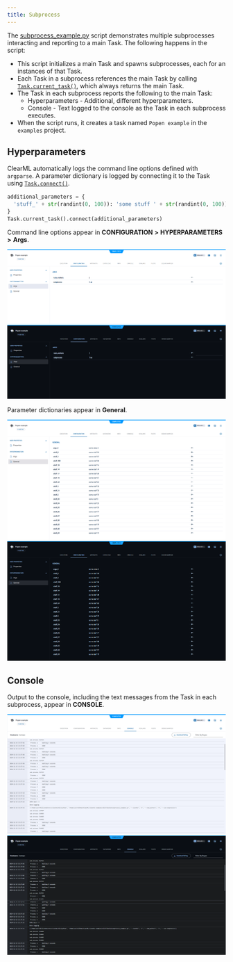 ```yaml
---
title: Subprocess
---
```


The [subprocess_example.py](https://github.com/clearml/clearml/blob/master/examples/distributed/subprocess_example.py) 
script demonstrates multiple subprocesses interacting and reporting to a main Task. The following happens in the script: 
* This script initializes a main Task and spawns subprocesses, each for an instances of that Task.
* Each Task in a subprocess references the main Task by calling [`Task.current_task()`](../../references/sdk/task.md#taskcurrent_task), 
which always returns the main Task.
* The Task in each subprocess reports the following to the main Task:
    * Hyperparameters - Additional, different hyperparameters.
    * Console - Text logged to the console as the Task in each subprocess executes.
* When the script runs, it creates a task named `Popen example` in the `examples` project.

## Hyperparameters

ClearML automatically logs the command line options defined with `argparse`. A parameter dictionary is logged by 
connecting it to the Task using [`Task.connect()`](../../references/sdk/task.md#connect).

```python
additional_parameters = {
  'stuff_' + str(randint(0, 100)): 'some stuff ' + str(randint(0, 100))
}
Task.current_task().connect(additional_parameters)
```

Command line options appear in **CONFIGURATION** **>** **HYPERPARAMETERS** **>** **Args**.

![Hyperparameter Args](../../img/examples_subprocess_example_01.png#light-mode-only)
![Hyperparameter Args](../../img/examples_subprocess_example_01_dark.png#dark-mode-only)

Parameter dictionaries appear in **General**.

![Hyperparameter General](../../img/examples_subprocess_example_01a.png#light-mode-only)
![Hyperparameter General](../../img/examples_subprocess_example_01a_dark.png#dark-mode-only)

## Console

Output to the console, including the text messages from the Task in each subprocess, appear in **CONSOLE**.

![Console](../../img/examples_subprocess_example_02.png#light-mode-only)
![Console](../../img/examples_subprocess_example_02_dark.png#dark-mode-only)